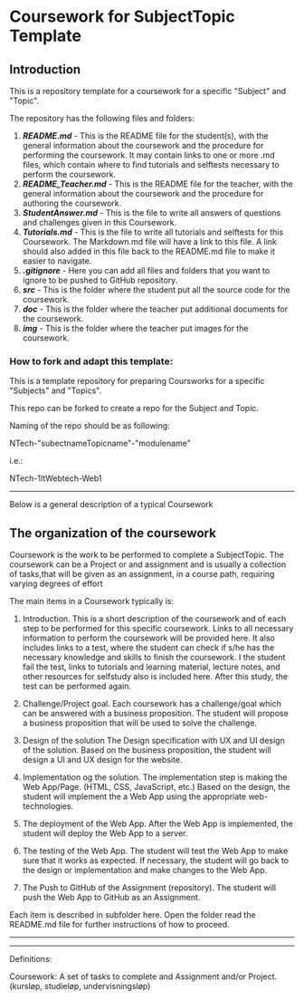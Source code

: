 # Coursework for SubjectTopic Template


## Introduction

This is a repository template for a coursework for a specific "Subject" and  "Topic".

The repository has the following files and folders:

1. ***README.md*** - This is the README file for the student(s), with the general information about the coursework and the procedure for performing the coursework. It may contain links to one or more .md files, which contain where to find tutorials and selftests necessary to perform the coursework.
2. ***README_Teacher.md*** - This is the README file for the teacher, with the general information about the coursework and the procedure for authoring the coursework.
3. ***StudentAnswer.md*** - This is the file to write all answers of questions and challenges given in this Coursework.
4. ***Tutorials.md*** - This is the file to write all tutorials and selftests for this Coursework. The Markdown.md file will have a link to this file.  A link should also added in this file back to the README.md file to make it easier to navigate.
5. ***.gitignore*** - Here you can add all files and folders that you want to ignore to be pushed to GitHub repository.
6. ***src*** - This is the folder where the student put all the source code for the coursework.
7. ***doc*** - This is the folder where the teacher put additional documents for the coursework.
8. ***img*** - This is the folder where the teacher put images for the coursework.

### How to fork and adapt this template:

This is a template repository for preparing Coursworks for a specific "Subjects" and "Topics".

This repo can be forked to create a repo for the Subject and Topic.

Naming of the repo should be as following:

NTech-"subectnameTopicname"-"modulename"

i.e.:

NTech-1ItWebtech-Web1

---

Below is a general description of a typical Coursework

## The organization of the coursework

Coursework is the work to be performed to complete a SubjectTopic. The coursework can be a Project or and assignment and is usually a collection of tasks,that will be given as an assignment, in a course path, requiring varying degrees of effort

The main items in a Coursework typically is:

1. Introduction. 
   This is a short description of the coursework and of each step to be performed for this specific coursework. Links to all necessary information to perform the coursework will be provided here.
   It also includes links to a test, where the student can check if s/he has the necessary knowledge and skills to finish the coursework.
   I the student fail the test, links to tutorials and learning material, lecture notes, and other resources for selfstudy also is included here. After this study, the test can be performed again.

2. Challenge/Project goal.
    Each coursework has a challenge/goal which can be answered with a business proposition.
    The student will propose a business proposition that will be used to solve the challenge.

3. Design of the solution
    The Design specification with UX and UI design of the solution.
    Based on the business proposition, the student will design a UI and UX design for the website.

4. Implementation og the solution.
    The implementation step is making the Web App/Page. (HTML, CSS, JavaScript, etc.)
    Based on the design, the student will implement the a Web App using the appropriate web-technologies.

5. The deployment of the Web App.
    After the Web App is implemented, the student will deploy the Web App to a server.

6. The testing of the Web App.
    The student will test the Web App to make sure that it works as expected.
    If necessary, the student will go back to the design or implementation and make changes to the Web App.

7. The Push to GitHub of the Assignment (repository).
    The student will push the Web App to GitHub as an Assignment.

Each item is described in subfolder here.
Open the folder read the README.md file for further instructions of how to proceed.  

---

---

Definitions:

Coursework: A set of tasks to complete and Assignment and/or Project. (kursløp, studieløp, undervisningsløp)
